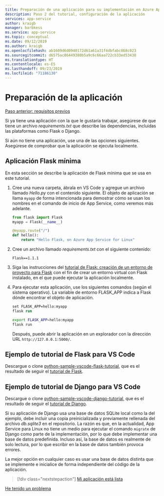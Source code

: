 ```yaml
---
title: Preparación de una aplicación para su implementación en Azure App Service en Linux desde Visual Studio Code
description: Paso 2 del tutorial, configuración de la aplicación
services: app-service
author: kraigb
manager: barbkess
ms.service: app-service
ms.topic: conceptual
ms.date: 09/12/2019
ms.author: kraigb
ms.openlocfilehash: ab1609d6d0940172d61a61a31f4dbfabc868c023
ms.sourcegitcommit: d6575ac86449380b5a9c6c66aa722cb33ed53438
ms.translationtype: HT
ms.contentlocale: es-ES
ms.lasthandoff: 09/23/2019
ms.locfileid: "71186130"
---
```

# <a name="prepare-your-app"></a>Preparación de la aplicación

[Paso anterior: requisitos previos](tutorial-deploy-app-service-on-linux-01.md)

Si ya tiene una aplicación con la que le gustaría trabajar, asegúrese de que tiene un archivo *requirements.txt* que describe las dependencias, incluidas las plataformas como Flask o Django.

Si aún no tiene una aplicación, use una de las opciones siguientes. Asegúrese de comprobar que la aplicación se ejecuta localmente.

## <a name="minimal-flask-app"></a>Aplicación Flask mínima

En esta sección se describe la aplicación de Flask mínima que se usa en este tutorial.

1. Cree una nueva carpeta, ábrala en VS Code y agregue un archivo llamado *Hello.py* con el contenido siguiente. El objeto de aplicación se llama `myapp` de forma intencionada para demostrar cómo se usan los nombres en el comando de inicio de App Service, como veremos más adelante.

    ```python
    from flask import Flask
    myapp = Flask(__name__)

    @myapp.route("/")
    def hello():
        return "Hello Flask, on Azure App Service for Linux"
    ```

1. Cree un archivo llamado *requirements.txt* con el siguiente contenido:

    ```text
    Flask==1.1.1
    ```

1. Siga las instrucciones del [tutorial de Flask: creación de un entorno de proyecto para Flask](https://code.visualstudio.com/docs/python/tutorial-flask#create-a-project-environment-for-flask) con el fin de crear un entorno virtual con Flask instalado, en el que puede ejecutar la aplicación localmente.

1. Para ejecutar esta aplicación, use los siguientes comandos (según el sistema operativo). La variable de entorno FLASK_APP indica a Flask dónde encontrar el objeto de aplicación.

    ```ps
    set FLASK_APP=hello:myapp
    flask run
    ```

    ```bash
    export FLASK_APP=hello:myapp
    flask run
    ```

    Después, puede abrir la aplicación en un explorador con la dirección URL `http://127.0.0.1:5000/`.

## <a name="vs-code-flask-tutorial-sample"></a>Ejemplo de tutorial de Flask para VS Code

Descargue o clone [python-sample-vscode-flask-tutorial](https://github.com/Microsoft/python-sample-vscode-flask-tutorial), que es el resultado de seguir el [tutorial de Flask](https://code.visualstudio.com/docs/python/tutorial-flask).

## <a name="vs-code-django-tutorial-sample"></a>Ejemplo de tutorial de Django para VS Code

Descargue o clone [python-sample-vscode-django-tutorial](https://github.com/Microsoft/python-sample-vscode-django-tutorial), que es el resultado de seguir el [tutorial de Django](https://code.visualstudio.com/docs/python/tutorial-django).

Si su aplicación de Django usa una base de datos SQLite local como la del ejemplo, debe incluir una copia preinicializada y previamente rellenada del archivo *db.sqlite3* en el repositorio. La razón es que, en la actualidad, App Service para Linux no tiene un medio para ejecutar el comando `migrate` de Django como parte de la implementación, por lo que debe implementar una base de datos predefinida. Incluso así, la base de datos es realmente de solo lectura, por lo que escribir en la base de datos también provoca errores.

La mejor opción en cualquier caso es usar una base de datos distinta que se implemente e inicialice de forma independiente del código de la aplicación.

> [!div class="nextstepaction"]
> [Mi aplicación está lista](tutorial-deploy-app-service-on-linux-03.md)

[He tenido un problema](https://www.research.net/r/PWZWZ52?tutorial=vscode-appservice-python&step=02-prepare-app)
